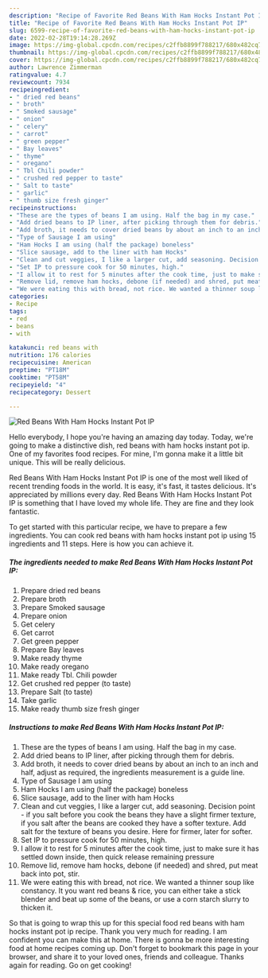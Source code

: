 ```yaml
---
description: "Recipe of Favorite Red Beans With Ham Hocks Instant Pot IP"
title: "Recipe of Favorite Red Beans With Ham Hocks Instant Pot IP"
slug: 6599-recipe-of-favorite-red-beans-with-ham-hocks-instant-pot-ip
date: 2022-02-28T19:14:28.269Z
image: https://img-global.cpcdn.com/recipes/c2ffb8899f788217/680x482cq70/red-beans-with-ham-hocks-instant-pot-ip-recipe-main-photo.jpg
thumbnail: https://img-global.cpcdn.com/recipes/c2ffb8899f788217/680x482cq70/red-beans-with-ham-hocks-instant-pot-ip-recipe-main-photo.jpg
cover: https://img-global.cpcdn.com/recipes/c2ffb8899f788217/680x482cq70/red-beans-with-ham-hocks-instant-pot-ip-recipe-main-photo.jpg
author: Lawrence Zimmerman
ratingvalue: 4.7
reviewcount: 7934
recipeingredient:
- " dried red beans"
- " broth"
- " Smoked sausage"
- " onion"
- " celery"
- " carrot"
- " green pepper"
- " Bay leaves"
- " thyme"
- " oregano"
- " Tbl Chili powder"
- " crushed red pepper to taste"
- " Salt to taste"
- " garlic"
- " thumb size fresh ginger"
recipeinstructions:
- "These are the types of beans I am using. Half the bag in my case."
- "Add dried beans to IP liner, after picking through them for debris."
- "Add broth, it needs to cover dried beans by about an inch to an inch and half, adjust as required, the ingredients measurement is a guide line."
- "Type of Sausage I am using"
- "Ham Hocks I am using (half the package) boneless"
- "Slice sausage, add to the liner with ham Hocks"
- "Clean and cut veggies, I like a larger cut, add seasoning. Decision point - if you salt before you cook the beans they have a slight firmer texture, if you salt after the beans are cooked they have a softer texture. Add salt for the texture of beans you desire. Here for firmer, later for softer."
- "Set IP to pressure cook for 50 minutes, high."
- "I allow it to rest for 5 minutes after the cook time, just to make sure it has settled down inside, then quick release remaining pressure"
- "Remove lid, remove ham hocks, debone (if needed) and shred, put meat back into pot, stir."
- "We were eating this with bread, not rice. We wanted a thinner soup like constancy. It you want red beans &amp; rice, you can either take a stick blender and beat up some of the beans, or use a corn starch slurry to thicken it."
categories:
- Recipe
tags:
- red
- beans
- with

katakunci: red beans with 
nutrition: 176 calories
recipecuisine: American
preptime: "PT18M"
cooktime: "PT58M"
recipeyield: "4"
recipecategory: Dessert

---
```



![Red Beans With Ham Hocks Instant Pot IP](https://img-global.cpcdn.com/recipes/c2ffb8899f788217/680x482cq70/red-beans-with-ham-hocks-instant-pot-ip-recipe-main-photo.jpg)

Hello everybody, I hope you're having an amazing day today. Today, we're going to make a distinctive dish, red beans with ham hocks instant pot ip. One of my favorites food recipes. For mine, I'm gonna make it a little bit unique. This will be really delicious.

Red Beans With Ham Hocks Instant Pot IP is one of the most well liked of recent trending foods in the world. It is easy, it's fast, it tastes delicious. It's appreciated by millions every day. Red Beans With Ham Hocks Instant Pot IP is something that I have loved my whole life. They are fine and they look fantastic.




To get started with this particular recipe, we have to prepare a few ingredients. You can cook red beans with ham hocks instant pot ip using 15 ingredients and 11 steps. Here is how you can achieve it.

<!--inarticleads1-->

##### The ingredients needed to make Red Beans With Ham Hocks Instant Pot IP:

1. Prepare  dried red beans
1. Prepare  broth
1. Prepare  Smoked sausage
1. Prepare  onion
1. Get  celery
1. Get  carrot
1. Get  green pepper
1. Prepare  Bay leaves
1. Make ready  thyme
1. Make ready  oregano
1. Make ready  Tbl. Chili powder
1. Get  crushed red pepper (to taste)
1. Prepare  Salt (to taste)
1. Take  garlic
1. Make ready  thumb size fresh ginger




<!--inarticleads2-->

##### Instructions to make Red Beans With Ham Hocks Instant Pot IP:

1. These are the types of beans I am using. Half the bag in my case.
1. Add dried beans to IP liner, after picking through them for debris.
1. Add broth, it needs to cover dried beans by about an inch to an inch and half, adjust as required, the ingredients measurement is a guide line.
1. Type of Sausage I am using
1. Ham Hocks I am using (half the package) boneless
1. Slice sausage, add to the liner with ham Hocks
1. Clean and cut veggies, I like a larger cut, add seasoning. Decision point - if you salt before you cook the beans they have a slight firmer texture, if you salt after the beans are cooked they have a softer texture. Add salt for the texture of beans you desire. Here for firmer, later for softer.
1. Set IP to pressure cook for 50 minutes, high.
1. I allow it to rest for 5 minutes after the cook time, just to make sure it has settled down inside, then quick release remaining pressure
1. Remove lid, remove ham hocks, debone (if needed) and shred, put meat back into pot, stir.
1. We were eating this with bread, not rice. We wanted a thinner soup like constancy. It you want red beans &amp; rice, you can either take a stick blender and beat up some of the beans, or use a corn starch slurry to thicken it.




So that is going to wrap this up for this special food red beans with ham hocks instant pot ip recipe. Thank you very much for reading. I am confident you can make this at home. There is gonna be more interesting food at home recipes coming up. Don't forget to bookmark this page in your browser, and share it to your loved ones, friends and colleague. Thanks again for reading. Go on get cooking!
